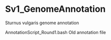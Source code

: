 # Sv1_GenomeAnnotation
Sturnus vulgaris genome annotation

AnnotationScript_Round1.bash
Old annotation file
